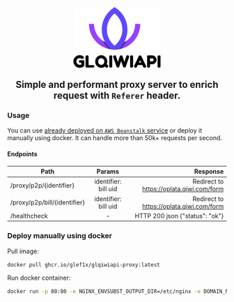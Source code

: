 <h2 align="center">
<img src="https://github.com/GLEF1X/glQiwiApi/blob/dev-2.x/docs/_static/logo.png?raw=true" width="200"/>

Simple and performant proxy server to enrich request with `Referer` header.
</h2>

### Usage

You can
use [already deployed on `AWS Beanstalk` service](http://referrerproxy-env.eba-cxcmwwm7.us-east-1.elasticbeanstalk.com/proxy/p2p/)
or deploy it manually using docker. It can handle more than 50k+ requests per second.

#### Endpoints

| Path                         |        Params        |                                  Response |
|------------------------------|:--------------------:|------------------------------------------:|
| /proxy/p2p/{identifier}      | identifier: bill uid | Redirect to  https://oplata.qiwi.com/form |
| /proxy/p2p/bill/{identifier} | identifier: bill uid | Redirect to  https://oplata.qiwi.com/form |
| /healthcheck                 |          -           |            HTTP 200 json {"status": "ok"} |



### Deploy manually using docker

Pull image:

```bash
docker pull ghcr.io/glef1x/glqiwiapi-proxy:latest
```

Run docker container:

```bash
docker run -p 80:80 -e NGINX_ENVSUBST_OUTPUT_DIR=/etc/nginx -e DOMAIN_NAME=yourdomain.com ghcr.io/glef1x/glqiwiapi-proxy:latest
```

